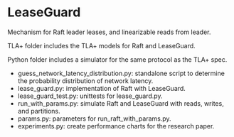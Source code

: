 # LeaseGuard

Mechanism for Raft leader leases, and linearizable reads from leader.

TLA+ folder includes the TLA+ models for Raft and LeaseGuard.

Python folder includes a simulator for the same protocol as the TLA+ spec.

* guess_network_latency_distribution.py: standalone script to determine the probability distribution of network latency.
* lease_guard.py: implementation of Raft with LeaseGuard.
* lease_guard_test.py: unittests for lease_guard.py.
* run_with_params.py: simulate Raft and LeaseGuard with reads, writes, and partitions.
* params.py: parameters for run_raft_with_params.py.
* experiments.py: create performance charts for the research paper.
